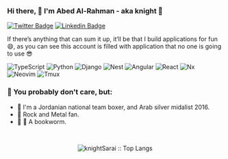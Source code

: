 ### Hi there, 👋 I'm Abed Al-Rahman - aka knight  🏇
[![Twitter Badge](https://img.shields.io/badge/-@knightSarai2018-1ca0f1?style=flat-square&labelColor=1ca0f1&logo=twitter&logoColor=white&link=https://twitter.com/knightSarai2018)](https://twitter.com/knightSarai2018) [![Linkedin Badge](https://img.shields.io/badge/-knightsarai-blue?style=flat-square&logo=Linkedin&logoColor=white&link=https://www.linkedin.com/in/knight-sarai/)](https://www.linkedin.com/in/knight-sarai/)

If there’s anything that can sum it up, it’ll be that I build applications for fun 😄, as you can see this account is filled with application that no one is going to use 😎

![TypeScript](https://img.shields.io/badge/-TypeScript-black?style=flat-square&logo=typescript)
![Python](https://img.shields.io/badge/-Python-black?style=flat-square&logo=python)
![Django](https://img.shields.io/badge/-Django-black?style=flat-square&logo=django)
![Nest](https://img.shields.io/badge/-Nest-black?style=flat-square&logo=nestjs)
![Angular](https://img.shields.io/badge/-Angular-black?style=flat-square&logo=angular)
![React](https://img.shields.io/badge/-React-black?style=flat-square&logo=react)
![Nx](https://img.shields.io/badge/-Nx-black?style=flat-square&logo=nx)
![Neovim](https://img.shields.io/badge/-Neovim-black?style=flat-square&logo=neovim)
![Tmux](https://img.shields.io/badge/-Tmux-black?style=flat-square&logo=tmux)

### :zany_face:	You probably don't care, but:
- 🥊 I'm a Jordanian national team boxer, and Arab silver midalist 2016.
- :metal: Rock and Metal fan.
- :bug: :book: A bookworm.

<br>
<p align="center">
  <img src="https://github-readme-stats.vercel.app/api/top-langs/?username=knightSarai&langs_count=6&theme=tokyonight&hide=html,css,Dockerfile,scss" alt="knightSarai :: Top Langs" />
 </p>


[linkedin]: https://www.linkedin.com/in/knight-sarai/
[twitter]: https://twitter.com/knightSarai2018
